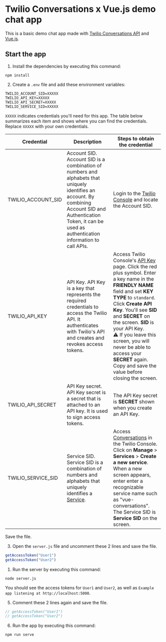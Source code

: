 # Twilio Conversations x Vue.js demo chat app

This is a basic demo chat app made with [Twilio Conversations API](https://www.twilio.com/conversations-api) and [Vue.js](https://vuejs.org/).

## Start the app

1. Install the dependencies by executing this command:

```
npm install
```

2. Create a `.env` file and add these environment variables:

```
TWILIO_ACCOUNT_SID=XXXXX
TWILIO_API_KEY=XXXXX
TWILIO_API_SECRET=XXXXX
TWILIO_SERVICE_SID=XXXXX
```
`XXXXX` indicates credentials you'll need for this app. The table below summarizes each item and shows where you can find the credentials. Replace `XXXXX` with your own credentials.

| Credential | Description | Steps to obtain the credential |
|---|---|---|
| TWILIO_ACCOUNT_SID | Account SID. Account SID is a combination of numbers and alphabets that uniquely identifies an account. By combining Account SID and Authentication Token, it can be used as authentication information to call APIs. | Login to the [Twilio Console](https://twilio.com/console) and locate the Account SID. |
| TWILIO_API_KEY | API Key. API Key is a key that represents the required credentials to access the Twilio API. It authenticates with Twilio's API and creates and revokes access tokens. | Access Twilio Console's [API Key](https://www.twilio.com/console/project/api-keys) page. Click the red plus symbol. Enter a key name in the **FRIENDLY NAME** field and set **KEY TYPE** to `standard`. Click **Create API Key**. You'll see **SID** and **SECRET** on the screen. **SID** is your API Key. <br /> :warning: If you leave this screen, you will never be able to access your **SECRET** again. Copy and save the value before closing the screen.|
| TWILIO_API_SECRET | API Key secret. API Key secret is a secret that is attached to an API key. It is used to sign access tokens. | The API Key secret is **SECRET** shown when you create an API Key.  |
| TWILIO_SERVICE_SID | Service SID. Service SID is a combination of numbers and alphabets that uniquely identifies a [Service](https://www.twilio.com/docs/chat/rest/service-resource). | Access [Conversations](https://www.twilio.com/console/conversations) in the Twilio Console. Click on **Manage** > **Services** > **Create a new service**. When a new screen appears, enter enter a recognizable service name such as "vue-conversations". The Service SID is **Service SID** on the screen. |

Save the file.

3. Open the `server.js` file and uncomment these 2 lines and save the file.
   
```javascript
getAccessToken("User1")
getAccessToken("User2")
```

1. Run the server by executing this command:

```
node server.js
```
You should see the access tokens for `User1` and `User2`, as well as `Example app listening at http://localhost:5000`.

5. Comment these 2 lines again and save the file.

```javascript
// getAccessToken("User1")
// getAccessToken("User2")
```
6. Run the app by executing this command:

```
npm run serve
```
